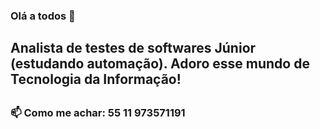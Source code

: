 ### Olá a todos 👋

<!--
**SimoneSS15/SimoneSS15** is a ✨ _special_ ✨ repository because its `README.md` (this file) appears on your GitHub profile.

Here are some ideas to get you started:

- 🔭 I’m currently working on ...
- 🌱 I’m currently learning ...
- 👯 I’m looking to collaborate on ...
- 🤔 I’m looking for help with ...
- 💬 Ask me about ...
- 📫 How to reach me: ...
- 😄 Pronouns: ...
- ⚡ Fun fact: ...
-->
<H2> Analista de testes de softwares Júnior (estudando automação). Adoro esse mundo de Tecnologia da Informação! <h2/>
  <h3>📫 Como me achar: 55 11 973571191<h3/>
 <!--
  <div align="center">
  <a href="https://github.com/simoness15">
  <img height="180em" src="https://github-readme-stats.vercel.app/api?username=simoness15&show_icons=true&theme=dark&include_all_commits=true&count_private=true"/>
  <img height="180em" src="https://github-readme-stats.vercel.app/api/top-langs/?username=simoness15&layout=compact&langs_count=7&theme=dark"/>
</div>

    <div align="center">
-->
<a href="https://instagram.com/simoninha150881" target="_blank"><img src="https://img.shields.io/badge/-Instagram-%23E4405F?style=for-the-badge&logo=instagram&logoColor=white" target="_blank"></a>
   <a href = "mailto:contatowirus1@gmail.com"><img src="https://img.shields.io/badge/-Gmail-%23333?style=for-the-badge&logo=gmail&logoColor=white" target="_blank"></a>
    <a href="https://www.linkedin.com/in/simone-dos-santos-silva-a161b739/" target="_blank"><img src="https://img.shields.io/badge/-LinkedIn-%230077B5?style=for-the-badge&logo=linkedin&logoColor=white" target="_blank"></a> 
    
 

